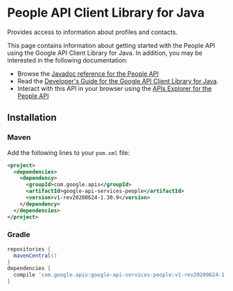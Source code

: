 # People API Client Library for Java

Provides access to information about profiles and contacts.

This page contains information about getting started with the People API
using the Google API Client Library for Java. In addition, you may be interested
in the following documentation:

* Browse the [Javadoc reference for the People API][javadoc]
* Read the [Developer's Guide for the Google API Client Library for Java][google-api-client].
* Interact with this API in your browser using the [APIs Explorer for the People API][api-explorer]

## Installation

### Maven

Add the following lines to your `pom.xml` file:

```xml
<project>
  <dependencies>
    <dependency>
      <groupId>com.google.apis</groupId>
      <artifactId>google-api-services-people</artifactId>
      <version>v1-rev20200624-1.30.9</version>
    </dependency>
  </dependencies>
</project>
```

### Gradle

```gradle
repositories {
  mavenCentral()
}
dependencies {
  compile 'com.google.apis:google-api-services-people:v1-rev20200624-1.30.9'
}
```

[javadoc]: https://googleapis.dev/java/google-api-services-people/latest/index.html
[google-api-client]: https://github.com/googleapis/google-api-java-client/
[api-explorer]: https://developers.google.com/apis-explorer/#p/people/v1/
